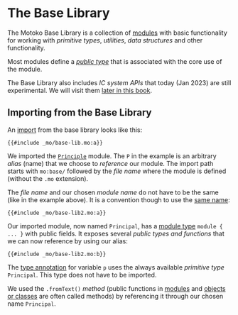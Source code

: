 # The Base Library
The Motoko Base Library is a collection of [modules](/common-programming-concepts/modules.html) with basic functionality for working with *primitive types*, *utilities*, *data structures* and other functionality. 

Most modules define a *[public type](/common-programming-concepts/modules.html#public-types-in-modules)* that is associated with the core use of the module. 

The Base Library also includes *IC system APIs* that today (Jan 2023) are still experimental. We will visit them [later in this book](/advanced-concepts.html).

## Importing from the Base Library

An [import](/common-programming-concepts/modules.html#imports) from the base library looks like this:

```motoko
{{#include _mo/base-lib.mo:a}}
```

We imported the [`Principle`](/base-library/primitive-types/principal.html) module. The `P` in the example is an arbitrary *alias* (name) that we choose to *reference* our module. The import path starts with `mo:base/` followed by the *file name* where the module is defined (without the `.mo` extension).

The *file name* and our chosen *module name* do not have to be the same (like in the example above). It is a convention though to use the [same name](/common-programming-concepts/modules.html#type-imports-and-renaming): 

```motoko
{{#include _mo/base-lib2.mo:a}}
```

Our imported module, now named `Principal`, has a [module type](/common-programming-concepts/modules.html#module-type) `module { ... }` with public fields. It exposes several *public types and functions* that we can now reference by using our alias:

```motoko
{{#include _mo/base-lib2.mo:b}}
```

The [type annotation](/common-programming-concepts/types.html) for variable `p` uses the always available *primitive type* `Principal`. This type does not have to be imported. 

We used the `.fromText()` *method* (public functions in [modules](/common-programming-concepts/modules.html) and [objects or classes](/common-programming-concepts/objects-and-classes.html) are often called methods) by referencing it through our chosen name `Principal`.
